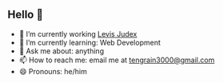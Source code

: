 ## Hello 👋
- 🔭 I’m currently working [Levis Judex](https://github.com/Lumonike/Levis-Judex)
- 🌱 I’m currently learning: Web Development
- 💬 Ask me about: anything
- 📫 How to reach me: email me at tengrain3000@gmail.com
- 😄 Pronouns: he/him
